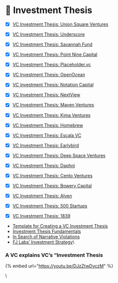 # 📇 Investment Thesis

* [x] [VC Investment Thesis: Union Square Ventures](https://www.alexanderjarvis.com/investment-thesis-union-square-ventures/)
* [x] [VC Investment Thesis: Underscore](https://www.alexanderjarvis.com/vc-investment-thesis-underscore/)
* [x] [VC Investment Thesis: Savannah Fund](https://www.alexanderjarvis.com/investment-thesis-savannah-fund-mbwana-alliy-africa/)
* [x] [VC Investment Thesis: Point Nine Capital](https://www.alexanderjarvis.com/vc-investment-thesis-point-nine-capital/)
* [x] [VC Investment Thesis: Placeholder.vc](https://www.alexanderjarvis.com/vc-investment-thesis-placeholder-vc/)
* [x] [VC Investment Thesis: OpenOcean](https://www.alexanderjarvis.com/vc-investment-thesis-openocean-venture-capital/)
* [x] [VC investment Thesis: Notation Capital](https://www.alexanderjarvis.com/investment-thesis-notation-capital-2/)
* [x] [VC Investment Thesis: NextView](https://www.alexanderjarvis.com/vc-investment-thesis-nextview-fund-iii/)
* [x] [VC Investment Thesis: Maven Ventures](https://www.alexanderjarvis.com/vc-investment-thesis-maven-ventures/)
* [x] [VC Investment Thesis: Kima Ventures](https://www.alexanderjarvis.com/investment-thesis-kima-ventures/)
* [x] [VC Investment Thesis: Homebrew](https://www.alexanderjarvis.com/investment-thesis-homebrew/)
* [x] [VC Investment Thesis: Escala VC](https://www.alexanderjarvis.com/investment-thesis-escala-vc-2/)
* [x] [VC Investment Thesis: Earlybird](https://www.alexanderjarvis.com/vc-investment-thesis-earlybird/)
* [x] [VC Investment Thesis: Deep Space Ventures](https://www.alexanderjarvis.com/vc-investment-thesis-deep-space-ventures/)
* [x] [VC Investment Thesis: Daphni](https://www.alexanderjarvis.com/vc-investment-thesis-daphni/)
* [x] [VC Investment Thesis: Cento Ventures](https://www.alexanderjarvis.com/vc-investment-thesis-cento-ventures/)
* [x] [VC Investment Thesis: Bowery Capital](https://www.alexanderjarvis.com/vc-investment-thesis-bowery-capital/)
* [x] [VC Investment Thesis: Alven](https://www.alexanderjarvis.com/vc-investment-thesis-alven/)
* [x] [VC Investment Thesis: 500 Startups](https://www.alexanderjarvis.com/investment-thesis-500-startups/)
* [x] [VC Investment Thesis: 1839](https://www.alexanderjarvis.com/vc-investment-thesis-earlybird-2/)



* [Template for Creating a VC Investment Thesis](https://fi.co/insight/template-for-creating-a-vc-investment-thesis)
* [Investment Thesis Fundamentals](https://www.slideshare.net/dmc500hats/investment-thesis-fundamentals-april-2016)
* [In Search of Narrative Violations](http://www.bedrockcap.com/letter)
* [FJ Labs’ Investment Strategy](https://fabricegrinda.com/fj-labs-investment-strategy)\


### A VC explains VC’s “Investment Thesis

{% embed url="https://youtu.be/DJzZtwDvczM" %}



\
